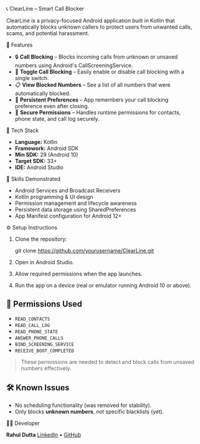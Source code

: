 📞 ClearLine – Smart Call Blocker

ClearLine is a privacy-focused Android application built in Kotlin that automatically blocks unknown callers to protect users from unwanted calls, scams, and potential harassment.

🚀 Features

- 🔒 **Call Blocking** – Blocks incoming calls from unknown or unsaved numbers using Android's CallScreeningService.
- 🔧 **Toggle Call Blocking** – Easily enable or disable call blocking with a single switch.
- 📋 **View Blocked Numbers** – See a list of all numbers that were automatically blocked.
- 💾 **Persistent Preferences** – App remembers your call blocking preference even after closing.
- 🔐 **Secure Permissions** – Handles runtime permissions for contacts, phone state, and call log securely.

📱 Tech Stack

- **Language:** Kotlin
- **Framework:** Android SDK
- **Min SDK:** 29 (Android 10)
- **Target SDK:** 33+
- **IDE:** Android Studio

🧠 Skills Demonstrated

- Android Services and Broadcast Receivers  
- Kotlin programming & UI design  
- Permission management and lifecycle awareness  
- Persistent data storage using SharedPreferences  
- App Manifest configuration for Android 12+

⚙️ Setup Instructions

1. Clone the repository:
   
   git clone https://github.com/yourusername/ClearLine.git


2. Open in Android Studio.
3. Allow required permissions when the app launches.
4. Run the app on a device (real or emulator running Android 10 or above).

## 📄 Permissions Used

* `READ_CONTACTS`
* `READ_CALL_LOG`
* `READ_PHONE_STATE`
* `ANSWER_PHONE_CALLS`
* `BIND_SCREENING_SERVICE`
* `RECEIVE_BOOT_COMPLETED`

> These permissions are needed to detect and block calls from unsaved numbers effectively.

## 🛠 Known Issues

* No scheduling functionality (was removed for stability).
* Only blocks **unknown numbers**, not specific blacklists (yet).

👨‍💻 Developer

**Rahul Dutta**
[LinkedIn]((https://www.linkedin.com/in/imrahul16/)) • [GitHub](https://github.com/imrahul16)




